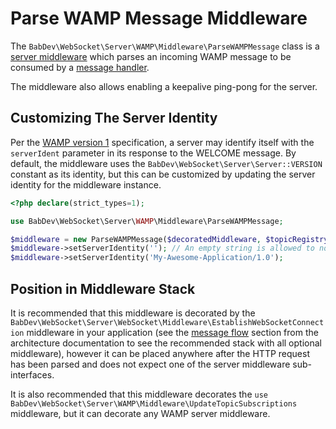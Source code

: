# Parse WAMP Message Middleware

The `BabDev\WebSocket\Server\WAMP\Middleware\ParseWAMPMessage` class is a [server middleware](/open-source/packages/websocket-server/docs/1.x/middleware) which parses an incoming WAMP message to be consumed by a [message handler](/open-source/packages/websocket-server/docs/1.x/message-handler).

The middleware also allows enabling a keepalive ping-pong for the server.

## Customizing The Server Identity

Per the [WAMP version 1](https://web.archive.org/web/20150419051041/http://wamp.ws/spec/wamp1/) specification, a server may identify itself with the `serverIdent` parameter in its response to the WELCOME message. By default, the middleware uses the `BabDev\WebSocket\Server\Server::VERSION` constant as its identity, but this can be customized by updating the server identity for the middleware instance.

```php
<?php declare(strict_types=1);

use BabDev\WebSocket\Server\WAMP\Middleware\ParseWAMPMessage;

$middleware = new ParseWAMPMessage($decoratedMiddleware, $topicRegistry);
$middleware->setServerIdentity(''); // An empty string is allowed to not disclose any identity
$middleware->setServerIdentity('My-Awesome-Application/1.0');
```

## Position in Middleware Stack

It is recommended that this middleware is decorated by the `BabDev\WebSocket\Server\WebSocket\Middleware\EstablishWebSocketConnection` middleware in your application (see the [message flow](/open-source/packages/websocket-server/docs/1.x/architecture#message-flow) section from the architecture documentation to see the recommended stack with all optional middleware), however it can be placed anywhere after the HTTP request has been parsed and does not expect one of the server middleware sub-interfaces.

It is also recommended that this middleware decorates the `use BabDev\WebSocket\Server\WAMP\Middleware\UpdateTopicSubscriptions` middleware, but it can decorate any WAMP server middleware.
